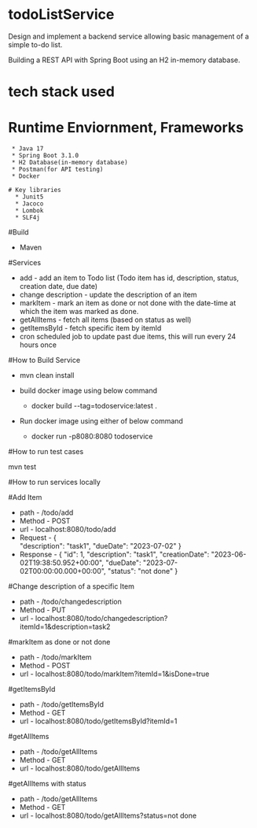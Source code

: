 # todoListService

Design and implement a backend service allowing basic management of a simple to-do list.

Building a REST API with Spring Boot using an H2 in-memory database.

# tech stack used

   # Runtime Enviornment, Frameworks
  
     * Java 17
     * Spring Boot 3.1.0 
     * H2 Database(in-memory database)
     * Postman(for API testing)
     * Docker
	 
	# Key libraries
      * Junit5
      * Jacoco
      * Lombok
      * SLF4j


#Build
* Maven

#Services
* add - add an item to Todo list (Todo item has id, description, status, creation date, due date)
* change description - update the description of an item
* markItem - mark an item as done or not done with the date-time at which the item was marked as done.
* getAllItems - fetch all items (based on status as well)
* getItemsById - fetch specific item by itemId
* cron scheduled job to update past due items, this will run every 24 hours once

#How to Build Service

* mvn clean install

* build docker image using below command
  * docker build --tag=todoservice:latest .
  
* Run docker image using either of below command
  
  * docker run -p8080:8080 todoservice

#How to run test cases

mvn test

#How to run services locally

#Add Item
* path -  /todo/add
* Method - POST
* url - localhost:8080/todo/add
* Request - 
   {         
       "description": "task1",
       "dueDate": "2023-07-02"
   }          
* Response - 
  {
      "id": 1,
      "description": "task1",
      "creationDate": "2023-06-02T19:38:50.952+00:00",
      "dueDate": "2023-07-02T00:00:00.000+00:00",
      "status": "not done"
  }

#Change description of a specific Item

* path -  /todo/changedescription
* Method - PUT
* url - localhost:8080/todo/changedescription?itemId=1&description=task2

#markItem as done or not done

* path -  /todo/markItem
* Method - POST
* url - localhost:8080/todo/markItem?itemId=1&isDone=true

#getItemsById

* path -  /todo/getItemsById
* Method - GET
* url - localhost:8080/todo/getItemsById?itemId=1

#getAllItems

* path -  /todo/getAllItems
* Method - GET
* url - localhost:8080/todo/getAllItems

#getAllItems with status

* path -  /todo/getAllItems
* Method - GET
* url - localhost:8080/todo/getAllItems?status=not done

